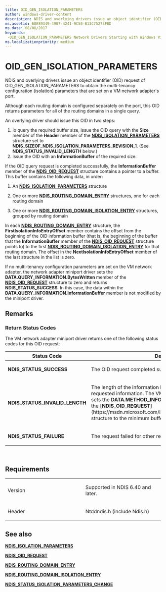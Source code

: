 ```yaml
---
title: OID_GEN_ISOLATION_PARAMETERS
author: windows-driver-content
description: NDIS and overlying drivers issue an object identifier (OID) request of OID_GEN_ISOLATION_PARAMETERS to obtain the multi-tenancy configuration (isolation) parameters that are set on a VM network adapter's port.
ms.assetid: 68E89349-4907-4241-9C50-B13C75273F0D
ms.date: 08/08/2017
keywords: 
 -OID_GEN_ISOLATION_PARAMETERS Network Drivers Starting with Windows Vista
ms.localizationpriority: medium
---
```


# OID\_GEN\_ISOLATION\_PARAMETERS


NDIS and overlying drivers issue an object identifier (OID) request of OID\_GEN\_ISOLATION\_PARAMETERS to obtain the multi-tenancy configuration (isolation) parameters that are set on a VM network adapter's port.

Although each routing domain is configured separately on the port, this OID returns parameters for all of the routing domains in a single query.

An overlying driver should issue this OID in two steps:

1.  Io query the required buffer size, issue the OID query with the **Size** member of the **Header** member of the [**NDIS\_ISOLATION\_PARAMETERS**](https://msdn.microsoft.com/library/windows/hardware/dn383679) structure set to **NDIS\_SIZEOF\_NDIS\_ISOLATION\_PARAMETERS\_REVISION\_1**. (See **NDIS\_STATUS\_INVALID\_LENGTH** below.)
2.  Issue the OID with an **InformationBuffer** of the required size.

If the OID query request is completed successfully, the **InformationBuffer** member of the [**NDIS\_OID\_REQUEST**](https://msdn.microsoft.com/library/windows/hardware/ff566710) structure contains a pointer to a buffer. This buffer contains the following data, in order:

1.  An [**NDIS\_ISOLATION\_PARAMETERS**](https://msdn.microsoft.com/library/windows/hardware/dn383679) structure

2.  One or more [**NDIS\_ROUTING\_DOMAIN\_ENTRY**](https://msdn.microsoft.com/library/windows/hardware/dn383681) structures, one for each routing domain

3.  One or more [**NDIS\_ROUTING\_DOMAIN\_ISOLATION\_ENTRY**](https://msdn.microsoft.com/library/windows/hardware/dn383684) structures, grouped by routing domain

In each [**NDIS\_ROUTING\_DOMAIN\_ENTRY**](https://msdn.microsoft.com/library/windows/hardware/dn383681) structure, the **FirstIsolationInfoEntryOffset** member contains the offset from the beginning of the OID information buffer (that is, the beginning of the buffer that the **InformationBuffer** member of the [**NDIS\_OID\_REQUEST**](https://msdn.microsoft.com/library/windows/hardware/ff566710) structure points to) to the first [**NDIS\_ROUTING\_DOMAIN\_ISOLATION\_ENTRY**](https://msdn.microsoft.com/library/windows/hardware/dn383684) for that routing domain. The offset in the **NextIsolationInfoEntryOffset** member of the last structure in the list is zero.

If no multi-tenancy configuration parameters are set on the VM network adapter, the network adapter miniport driver sets the **DATA.QUERY\_INFORMATION.BytesWritten** member of the [**NDIS\_OID\_REQUEST**](https://msdn.microsoft.com/library/windows/hardware/ff566710) structure to zero and returns **NDIS\_STATUS\_SUCCESS**. In this case, the data within the **DATA.QUERY\_INFORMATION.InformationBuffer** member is not modified by the miniport driver.

Remarks
-------

### Return Status Codes

The VM network adapter miniport driver returns one of the following status codes for this OID request:

<table>
<colgroup>
<col width="50%" />
<col width="50%" />
</colgroup>
<thead>
<tr class="header">
<th>Status Code</th>
<th>Description</th>
</tr>
</thead>
<tbody>
<tr class="odd">
<td><p><strong>NDIS_STATUS_SUCCESS</strong></p></td>
<td><p>The OID request completed successfully.</p></td>
</tr>
<tr class="even">
<td><p><strong>NDIS_STATUS_INVALID_LENGTH</strong></p></td>
<td><p>The length of the information buffer is too small to return the requested information. The VM network adapter miniport driver sets the <strong>DATA.METHOD_INFORMATION.BytesNeeded</strong> member in the [<strong>NDIS_OID_REQUEST</strong>](https://msdn.microsoft.com/library/windows/hardware/ff566710) structure to the minimum buffer size, in bytes, that is required.</p></td>
</tr>
<tr class="odd">
<td><p><strong>NDIS_STATUS_FAILURE</strong></p></td>
<td><p>The request failed for other reasons.</p></td>
</tr>
</tbody>
</table>

 

Requirements
------------

<table>
<colgroup>
<col width="50%" />
<col width="50%" />
</colgroup>
<tbody>
<tr class="odd">
<td><p>Version</p></td>
<td><p>Supported in NDIS 6.40 and later.</p></td>
</tr>
<tr class="even">
<td><p>Header</p></td>
<td>Ntddndis.h (include Ndis.h)</td>
</tr>
</tbody>
</table>

## See also


[**NDIS\_ISOLATION\_PARAMETERS**](https://msdn.microsoft.com/library/windows/hardware/dn383679)

[**NDIS\_OID\_REQUEST**](https://msdn.microsoft.com/library/windows/hardware/ff566710)

[**NDIS\_ROUTING\_DOMAIN\_ENTRY**](https://msdn.microsoft.com/library/windows/hardware/dn383681)

[**NDIS\_ROUTING\_DOMAIN\_ISOLATION\_ENTRY**](https://msdn.microsoft.com/library/windows/hardware/dn383684)

[**NDIS\_STATUS\_ISOLATION\_PARAMETERS\_CHANGE**](ndis-status-isolation-parameters-change.md)

 

 




